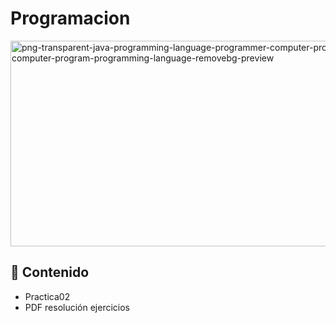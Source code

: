 # Programacion

<img width="758" height="329" alt="png-transparent-java-programming-language-programmer-computer-programming-logo-others-text-computer-program-programming-language-removebg-preview" src="https://github.com/user-attachments/assets/dd98e609-41f6-434d-adaf-a729020717c4" />


## 📄 Contenido
- Practica02
- PDF resolución ejercicios

